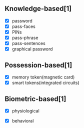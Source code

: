
## Knowledge-based[1]

- [x] password
- [x] pass-faces
- [x] PINs
- [x] pass-phrase
- [x] pass-sentences
- [x] graphical password

## Possession-based[1]

- [x] memory token(magnetic card)
- [x] smart tokens(integrated circuits)

## Biometric-based[1]

- [x] physiological
- [x] behavioral


